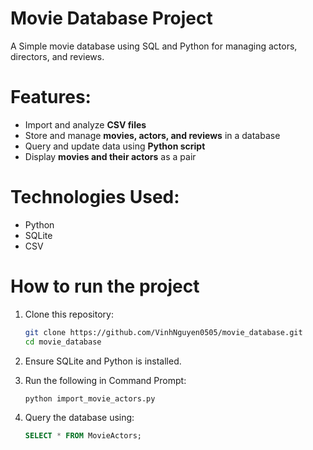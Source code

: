 # Movie Database Project
A Simple movie database using SQL and Python for managing actors, directors, and reviews.

# Features:
- Import and analyze **CSV files**
- Store and manage **movies, actors, and reviews** in a database
- Query and update data using **Python script**
- Display **movies and their actors** as a pair

# Technologies Used:
- Python
- SQLite
- CSV

# How to run the project
1. Clone this repository:
   
   ```bash
   git clone https://github.com/VinhNguyen0505/movie_database.git
   cd movie_database
   
3. Ensure SQLite and Python is installed.
4. Run the following in Command Prompt:
   
   ```bash
   python import_movie_actors.py
   
6. Query the database using:
   
   ```sql
   SELECT * FROM MovieActors;

